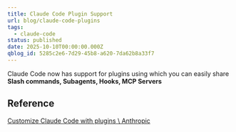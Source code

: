 ```yaml
---
title: Claude Code Plugin Support
url: blog/claude-code-plugins
tags:
  - claude-code
status: published
date: 2025-10-10T00:00:00.000Z
qblog_id: 5285c2e6-7d29-45b8-a620-7da62b8a33f7
---
```


Claude Code now has support for plugins using which you can easily share **Slash commands, Subagents, Hooks, MCP Servers**

## Reference
[Customize Claude Code with plugins \ Anthropic](https://www.anthropic.com/news/claude-code-plugins)
